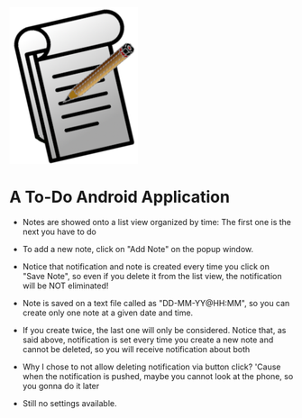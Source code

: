 ![alt text](https://github.com/Gabriele-P03/Note/blob/master/app/src/main/res/mipmap-hdpi/logo.png "# Note")
# A To-Do Android Application

 * Notes are showed onto a list view organized by time:
   The first one is the next you have to do
 
 
 * To add a new note, click on "Add Note" on the popup window.
 
 * Notice that notification and note is created every time you
   click on "Save Note", so even if you delete it from
   the list view, the notification will be NOT eliminated!
 
 
 * Note is saved on a text file called as "DD-MM-YY@HH:MM",
   so you can create only one note at a given date and time.
 
 * If you create twice, the last one will only be considered.
   Notice that, as said above, notification is set every time you
   create a new note and cannot be deleted, so you will receive
   notification about both
 
 * Why I chose to not allow deleting notification via button click?
   'Cause when the notification is pushed, maybe you cannot look at
   the phone, so you gonna do it later
   
 * Still no settings available. 
